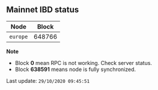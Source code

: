 ## **Mainnet** IBD status


Node | Block
--- | ---
`europe` | 648766


**Note**
* Block **0** mean RPC is not working. Check server status.
* Block **638591** means node is fully synchronized.


Last update: `29/10/2020 09:45:51`
